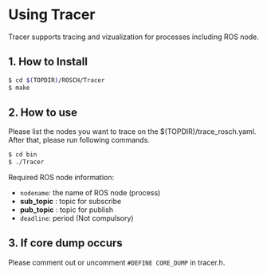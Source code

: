 # Using Tracer

Tracer supports tracing and vizualization for processes including ROS node.

## 1. How to Install

```sh
$ cd $(TOPDIR)/ROSCH/Tracer
$ make
``` 

## 2. How to use

Please list the nodes you want to trace on the $(TOPDIR)/trace_rosch.yaml.
After that, please run following commands.

```sh
$ cd bin
$ ./Tracer
``` 

Required ROS node information:

 * `nodename`: the name of ROS node (process)
 * __sub_topic__ : topic for subscribe
 * __pub_topic__ : topic for publish
 * `deadline`: period  (Not compulsory)

## 3. If core dump occurs

Please comment out or uncomment `#DEFINE CORE_DUMP` in tracer.h.
